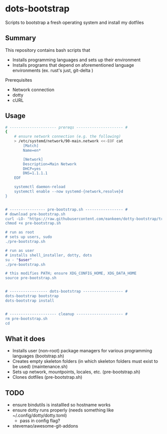 # dots-bootstrap

Scripts to bootstrap a fresh operating system and install my dotfiles

## Summary

This repository contains bash scripts that

- Installs programming languages and sets up their environment
- Installs programs that depend on aforementioned language environments (ex. rust's just, git-delta )

Prerequisites

- Network connection
- dotty
- cURL

## Usage

```sh
# --------------------- prereqs --------------------- #
{
	# ensure network connection (e.g. the following)
	> /etc/systemd/network/90-main.network <<-EOF cat
		[Match]
		Name=en*

		[Network]
		Description=Main Network
		DHCP=yes
		DNS=1.1.1.1
	EOF

	systemctl daemon-reload
	systemctl enable --now systemd-{network,resolve}d
}


# ---------------- pre-bootstrap.sh ----------------- #
# download pre-bootstrap.sh
curl -LO- "https://raw.githubusercontent.com/eankeen/dotty-bootstrap/tree/master/pre-bootstrap.sh"
chmod +x pre-bootstrap.sh

# run as root
# sets up users, sudo
./pre-bootstrap.sh

# run as user
# installs shell_installer, dotty, dots
su - "$user"
./pre-bootstrap.sh

# this modifies PATH; ensure XDG_CONFIG_HOME, XDG_DATA_HOME
source pre-bootstrap.sh


# ----------------- dots-bootstrap ------------------ #
dots-bootstrap bootstrap
dots-bootstrap install


# --------------------- cleanup --------------------- #
rm pre-bootstrap.sh
cd
```

## What it does

- Installs user (non-root) package managers for various programming languages (bootstrap.sh)
- Creates empty skeleton folders (in which skeleton folders must exist to be used) (maintenance.sh)
- Sets up network, mountpoints, locales, etc. (pre-bootstrap.sh)
- Clones dotfiles (pre-bootstrap.sh)

## TODO

- ensure bindutils is installled so hostname works
- ensure dotty runs properly (needs something like ~/.config/dotty/dotty.toml)
  - pass in config flag?
- stevemao/awesome-git-addons
